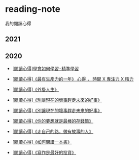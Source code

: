 # reading-note

我的閱讀心得

## 2021



## 2020
* [[閱讀心得]學會如何學習 - 精準學習](https://sweetornotspicymarathon.medium.com/%E9%96%B1%E8%AE%80%E5%BF%83%E5%BE%97-%E7%B2%BE%E6%BA%96%E5%AD%B8%E7%BF%92-%E7%BE%85%E8%BC%AF%E6%80%9D%E7%B6%AD-%E6%9C%80%E5%8F%97%E6%AD%A1%E8%BF%8E%E7%9A%84%E5%80%8B%E4%BA%BA%E7%9F%A5%E8%AD%98%E7%AE%A1%E7%90%86%E7%B2%BE%E9%80%B2%E6%8C%87%E5%8D%97-%E6%88%90%E7%94%B2-1f06c6742aec)

* [[閱讀心得]《最有生產力的一年》 心得 ， 時間 X 專注力 X 精力](https://sweetornotspicymarathon.medium.com/%E9%96%B1%E8%AE%80%E5%BF%83%E5%BE%97-%E6%9C%80%E6%9C%89%E7%94%9F%E7%94%A2%E5%8A%9B%E7%9A%84%E4%B8%80%E5%B9%B4-b696101620dc)

* [[閱讀心得]《外掛人生》](https://sweetornotspicymarathon.medium.com/%E9%96%B1%E8%AE%80%E5%BF%83%E5%BE%97-%E5%A4%96%E6%8E%9B%E4%BA%BA%E7%94%9F-87f79a662ec5)

* [[閱讀心得]《別讓現在的壞事趕走未來的好事》](https://sweetornotspicymarathon.medium.com/%E9%96%B1%E8%AE%80%E5%BF%83%E5%BE%97-%E5%88%A5%E8%AE%93%E7%8F%BE%E5%9C%A8%E7%9A%84%E5%A3%9E%E4%BA%8B%E8%B6%95%E8%B5%B0%E6%9C%AA%E4%BE%86%E7%9A%84%E5%A5%BD%E4%BA%8B-db85d7cd6f85)

* [[閱讀心得]《別讓現在的壞事趕走未來的好事》](https://sweetornotspicymarathon.medium.com/%E9%96%B1%E8%AE%80%E5%BF%83%E5%BE%97-%E5%88%A5%E8%AE%93%E7%8F%BE%E5%9C%A8%E7%9A%84%E5%A3%9E%E4%BA%8B%E8%B6%95%E8%B5%B0%E6%9C%AA%E4%BE%86%E7%9A%84%E5%A5%BD%E4%BA%8B-db85d7cd6f85)

* [[閱讀心得]《你的夢想就是最棒的存錢筒》](https://sweetornotspicymarathon.medium.com/%E9%96%B1%E8%AE%80%E5%BF%83%E5%BE%97-%E4%BD%A0%E7%9A%84%E5%A4%A2%E6%83%B3%E5%B0%B1%E6%98%AF%E6%9C%80%E6%A3%92%E7%9A%84%E5%AD%98%E9%8C%A2%E7%AD%92-fb2854e42987)

* [[閱讀心得]《走自己的路，做有故事的人》](https://sweetornotspicymarathon.medium.com/%E9%96%B1%E8%AE%80%E5%BF%83%E5%BE%97-%E8%B5%B0%E8%87%AA%E5%B7%B1%E7%9A%84%E8%B7%AF-%E5%81%9A%E6%9C%89%E6%95%85%E4%BA%8B%E7%9A%84%E4%BA%BA-d6eed33a6cdf)

* [[閱讀心得]《如何閱讀一本書》](https://sweetornotspicymarathon.medium.com/%E9%96%B1%E8%AE%80%E5%BF%83%E5%BE%97-%E5%A6%82%E4%BD%95%E9%96%B1%E8%AE%80%E4%B8%80%E6%9C%AC%E6%9B%B8-eb9781a80c9e)

* [[閱讀心得]《寫作是最好的投資》](https://sweetornotspicymarathon.medium.com/%E9%96%B1%E8%AE%80%E5%BF%83%E5%BE%97-%E5%AF%AB%E4%BD%9C%E6%98%AF%E6%9C%80%E5%A5%BD%E7%9A%84%E8%87%AA%E6%88%91%E6%8A%95%E8%B3%87-22b3273d9766)
